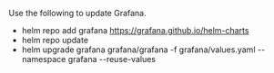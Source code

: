 Use the following to update Grafana.
-   helm repo add grafana https://grafana.github.io/helm-charts
-   helm repo update
-   helm upgrade grafana grafana/grafana -f grafana/values.yaml --namespace grafana --reuse-values
